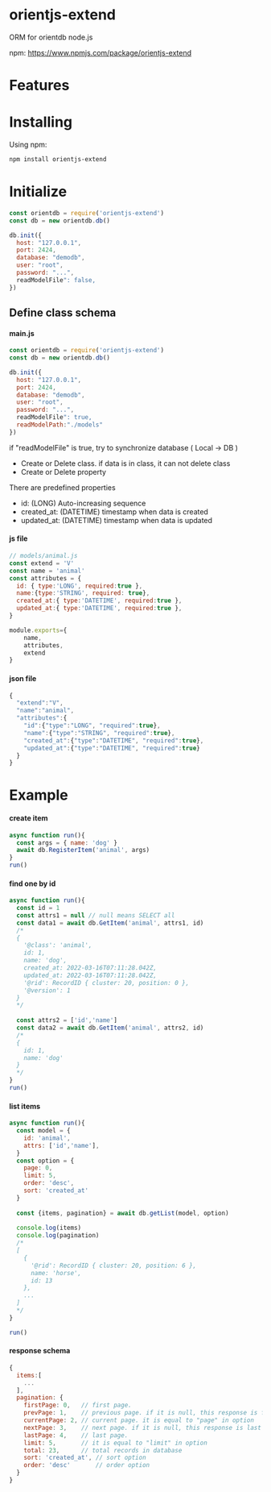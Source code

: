 # orientjs-extend
ORM for orientdb node.js

npm: https://www.npmjs.com/package/orientjs-extend

# Features

# Installing
Using npm:
``` bash
npm install orientjs-extend
```

# Initialize

``` js
const orientdb = require('orientjs-extend')
const db = new orientdb.db()

db.init({
  host: "127.0.0.1",
  port: 2424,
  database: "demodb",
  user: "root",
  password: "...",
  readModelFile": false,
})
```

## Define class schema

#### main.js

``` js
const orientdb = require('orientjs-extend')
const db = new orientdb.db()

db.init({
  host: "127.0.0.1",
  port: 2424,
  database: "demodb",
  user: "root",
  password: "...",
  readModelFile": true,
  readModelPath:"./models"
})
```

if "readModelFile" is true, try to synchronize database ( Local -> DB )
- Create or Delete class. if data is in class, it can not delete class
- Create or Delete property

There are predefined properties
- id: (LONG) Auto-increasing sequence
- created_at: (DATETIME) timestamp when data is created
- updated_at: (DATETIME) timestamp when data is updated

#### js file

``` js
// models/animal.js
const extend = 'V'
const name = 'animal'
const attributes = {
  id: { type:'LONG', required:true },
  name:{type:'STRING', required: true},
  created_at:{ type:'DATETIME', required:true },
  updated_at:{ type:'DATETIME', required:true },
}

module.exports={
    name, 
    attributes,
    extend
}
```

#### json file

``` js
{
  "extend":"V",
  "name":"animal",
  "attributes":{
    "id":{"type":"LONG", "required":true},
    "name":{"type":"STRING", "required":true},
    "created_at":{"type":"DATETIME", "required":true},
    "updated_at":{"type":"DATETIME", "required":true}
  }
}
```


# Example

#### create item
``` js
async function run(){
  const args = { name: 'dog' }
  await db.RegisterItem('animal', args)
}
run()
```


#### find one by id

``` js
async function run(){
  const id = 1
  const attrs1 = null // null means SELECT all
  const data1 = await db.GetItem('animal', attrs1, id)
  /*
  {
    '@class': 'animal',
    id: 1,
    name: 'dog',
    created_at: 2022-03-16T07:11:28.042Z,
    updated_at: 2022-03-16T07:11:28.042Z,
    '@rid': RecordID { cluster: 20, position: 0 },
    '@version': 1
  }
  */
  
  const attrs2 = ['id','name']
  const data2 = await db.GetItem('animal', attrs2, id)
  /*
  {
    id: 1,
    name: 'dog'
  }
  */
}
run()
```

#### list items

``` js
async function run(){
  const model = {
    id: 'animal',
    attrs: ['id','name'],
  }
  const option = {
    page: 0,
    limit: 5,
    order: 'desc',
    sort: 'created_at'
  }
  
  const {items, pagination} = await db.getList(model, option)
  
  console.log(items)
  console.log(pagination)
  /*
  [
    {
      '@rid': RecordID { cluster: 20, position: 6 },
      name: 'horse',
      id: 13
    },
    ...
  ]
  */
}

run()
```


#### response schema

``` js
{
  items:[
    ...
  ],
  pagination: {
    firstPage: 0,   // first page. 
    prevPage: 1,    // previous page. if it is null, this response is first page
    currentPage: 2, // current page. it is equal to "page" in option
    nextPage: 3,    // next page. if it is null, this response is last page or over it
    lastPage: 4,    // last page.
    limit: 5,       // it is equal to "limit" in option
    total: 23,      // total records in database
    sort: 'created_at', // sort option
    order: 'desc'       // order option
  }
}
```
